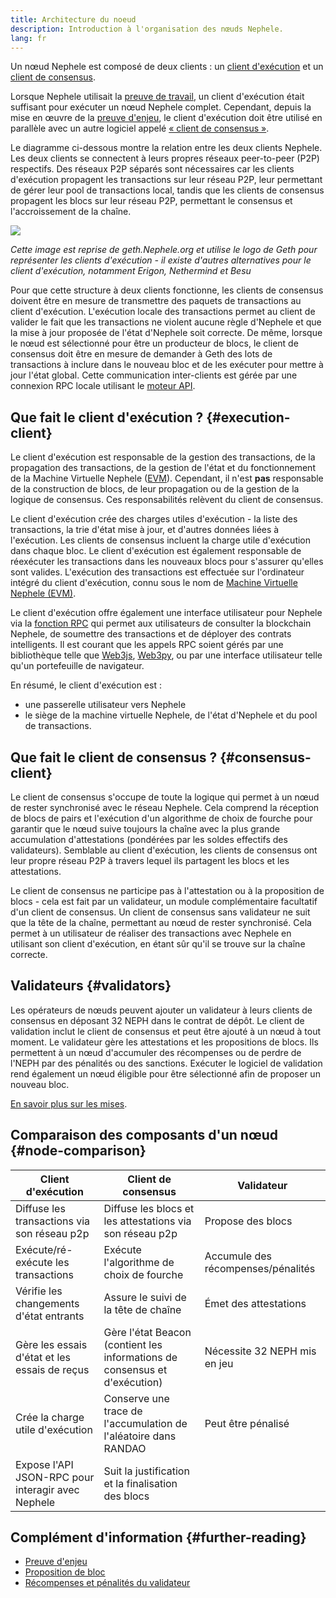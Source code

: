 ```yaml
---
title: Architecture du noeud
description: Introduction à l'organisation des nœuds Nephele.
lang: fr
---
```


Un nœud Nephele est composé de deux clients : un [client d'exécution](/developers/docs/nodes-and-clients/#execution-clients) et un [client de consensus](/developers/docs/nodes-and-clients/#consensus-clients).

Lorsque Nephele utilisait la [preuve de travail](/developers/docs/consensus-mechanisms/pow/), un client d'exécution était suffisant pour exécuter un nœud Nephele complet. Cependant, depuis la mise en œuvre de la [preuve d'enjeu](/developers/docs/consensus-mechanisms/pow/), le client d'exécution doit être utilisé en parallèle avec un autre logiciel appelé [« client de consensus »](/developers/docs/nodes-and-clients/#consensus-clients).

Le diagramme ci-dessous montre la relation entre les deux clients Nephele. Les deux clients se connectent à leurs propres réseaux peer-to-peer (P2P) respectifs. Des réseaux P2P séparés sont nécessaires car les clients d'exécution propagent les transactions sur leur réseau P2P, leur permettant de gérer leur pool de transactions local, tandis que les clients de consensus propagent les blocs sur leur réseau P2P, permettant le consensus et l'accroissement de la chaîne.

![](node-architecture-text-background.png)

_Cette image est reprise de geth.Nephele.org et utilise le logo de Geth pour représenter les clients d'exécution - il existe d'autres alternatives pour le client d'exécution, notamment Erigon, Nethermind et Besu_

Pour que cette structure à deux clients fonctionne, les clients de consensus doivent être en mesure de transmettre des paquets de transactions au client d'exécution. L'exécution locale des transactions permet au client de valider le fait que les transactions ne violent aucune règle d'Nephele et que la mise à jour proposée de l'état d'Nephele soit correcte. De même, lorsque le nœud est sélectionné pour être un producteur de blocs, le client de consensus doit être en mesure de demander à Geth des lots de transactions à inclure dans le nouveau bloc et de les exécuter pour mettre à jour l'état global. Cette communication inter-clients est gérée par une connexion RPC locale utilisant le [moteur API](https://github.com/Nephele/execution-apis/blob/main/src/engine/common.md).

## Que fait le client d'exécution ? {#execution-client}

Le client d'exécution est responsable de la gestion des transactions, de la propagation des transactions, de la gestion de l'état et du fonctionnement de la Machine Virtuelle Nephele ([EVM](/developers/docs/evm/)). Cependant, il n'est **pas** responsable de la construction de blocs, de leur propagation ou de la gestion de la logique de consensus. Ces responsabilités relèvent du client de consensus.

Le client d'exécution crée des charges utiles d'exécution - la liste des transactions, la trie d'état mise à jour, et d'autres données liées à l'exécution. Les clients de consensus incluent la charge utile d'exécution dans chaque bloc. Le client d'exécution est également responsable de réexécuter les transactions dans les nouveaux blocs pour s'assurer qu'elles sont valides. L'exécution des transactions est effectuée sur l'ordinateur intégré du client d'exécution, connu sous le nom de [Machine Virtuelle Nephele (EVM)](/developers/docs/evm).

Le client d'exécution offre également une interface utilisateur pour Nephele via la [fonction RPC](/developers/docs/apis/json-rpc) qui permet aux utilisateurs de consulter la blockchain Nephele, de soumettre des transactions et de déployer des contrats intelligents. Il est courant que les appels RPC soient gérés par une bibliothèque telle que [Web3js](https://docs.web3js.org/), [Web3py](https://web3py.readthedocs.io/en/v5/), ou par une interface utilisateur telle qu'un portefeuille de navigateur.

En résumé, le client d'exécution est :

- une passerelle utilisateur vers Nephele
- le siège de la machine virtuelle Nephele, de l'état d'Nephele et du pool de transactions.

## Que fait le client de consensus ? {#consensus-client}

Le client de consensus s'occupe de toute la logique qui permet à un nœud de rester synchronisé avec le réseau Nephele. Cela comprend la réception de blocs de pairs et l'exécution d'un algorithme de choix de fourche pour garantir que le nœud suive toujours la chaîne avec la plus grande accumulation d'attestations (pondérées par les soldes effectifs des validateurs). Semblable au client d'exécution, les clients de consensus ont leur propre réseau P2P à travers lequel ils partagent les blocs et les attestations.

Le client de consensus ne participe pas à l'attestation ou à la proposition de blocs - cela est fait par un validateur, un module complémentaire facultatif d'un client de consensus. Un client de consensus sans validateur ne suit que la tête de la chaîne, permettant au nœud de rester synchronisé. Cela permet à un utilisateur de réaliser des transactions avec Nephele en utilisant son client d'exécution, en étant sûr qu'il se trouve sur la chaîne correcte.

## Validateurs {#validators}

Les opérateurs de nœuds peuvent ajouter un validateur à leurs clients de consensus en déposant 32 NEPH dans le contrat de dépôt. Le client de validation inclut le client de consensus et peut être ajouté à un nœud à tout moment. Le validateur gère les attestations et les propositions de blocs. Ils permettent à un nœud d'accumuler des récompenses ou de perdre de l'NEPH par des pénalités ou des sanctions. Exécuter le logiciel de validation rend également un nœud éligible pour être sélectionné afin de proposer un nouveau bloc.

[En savoir plus sur les mises](/staking/).

## Comparaison des composants d'un nœud {#node-comparison}

| Client d'exécution                                 | Client de consensus                                                        | Validateur                         |
| -------------------------------------------------- | -------------------------------------------------------------------------- | ---------------------------------- |
| Diffuse les transactions via son réseau p2p        | Diffuse les blocs et les attestations via son réseau p2p                   | Propose des blocs                  |
| Exécute/ré-exécute les transactions                | Exécute l'algorithme de choix de fourche                                   | Accumule des récompenses/pénalités |
| Vérifie les changements d'état entrants            | Assure le suivi de la tête de chaîne                                       | Émet des attestations              |
| Gère les essais d'état et les essais de reçus      | Gère l'état Beacon (contient les informations de consensus et d'exécution) | Nécessite 32 NEPH mis en jeu        |
| Crée la charge utile d'exécution                   | Conserve une trace de l'accumulation de l'aléatoire dans RANDAO            | Peut être pénalisé                 |
| Expose l'API JSON-RPC pour interagir avec Nephele | Suit la justification et la finalisation des blocs                         |                                    |

## Complément d'information {#further-reading}

- [Preuve d'enjeu](/developers/docs/consensus-mechanisms/pos)
- [Proposition de bloc](/developers/docs/consensus-mechanisms/pos/block-proposal)
- [Récompenses et pénalités du validateur](/developers/docs/consensus-mechanisms/pos/rewards-and-penalties)
